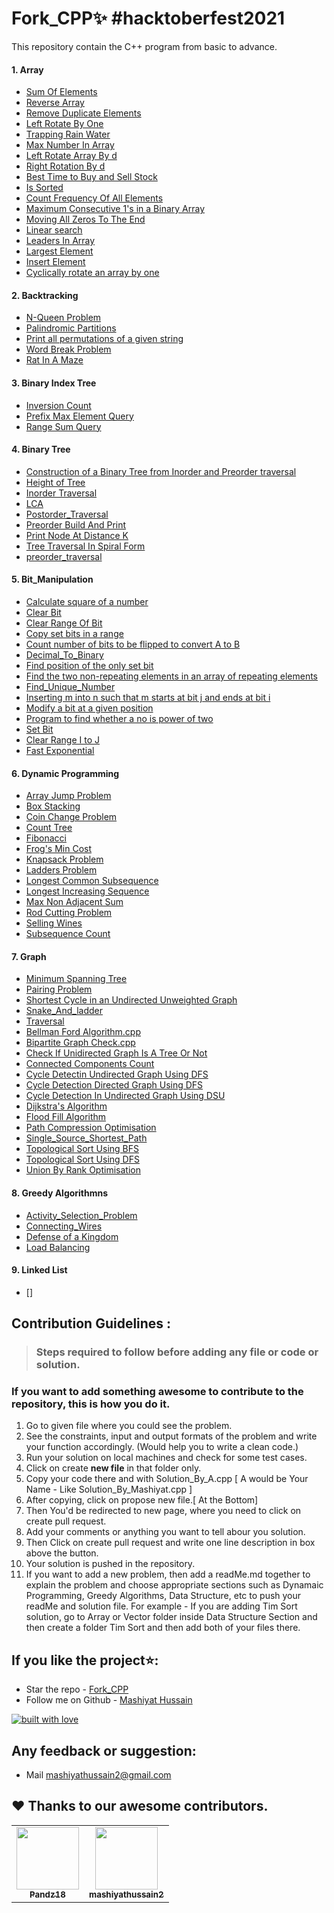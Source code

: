 # Fork_CPP✨    #hacktoberfest2021

This repository contain the C++ program from basic to advance.

#### 1. Array
* [Sum Of Elements](https://github.com/mashiyathussain2/Fork_CPP/blob/main/Array/Sum_of_elements.cpp)
* [Reverse Array](https://github.com/mashiyathussain2/Fork_CPP/blob/main/Array/Reverse%20Array.cpp)
* [Remove Duplicate Elements](https://github.com/mashiyathussain2/Fork_CPP/blob/main/Array/Remove%20Duplicate%20Elements.cpp)
* [Left Rotate By One](https://github.com/mashiyathussain2/Fork_CPP/blob/main/Array/Left%20Rotate%20By%20One.cpp)
* [Trapping Rain Water](https://github.com/mashiyathussain2/Fork_CPP/tree/main/Array/Trapping%20Rain%20Water)
* [Max Number In Array](https://github.com/mashiyathussain2/Fork_CPP/tree/main/Array/Max%20Number%20In%20Array)
* [Left Rotate Array By d](https://github.com/mashiyathussain2/Fork_CPP/blob/main/Array/Left%20Rotate%20Array%20By%20d.cpp)
* [Right Rotation By d](https://github.com/mashiyathussain2/Fork_CPP/blob/main/Array/Right%20Rotation%20By%20d.cpp)
* [Best Time to Buy and Sell Stock](https://github.com/mashiyathussain2/Fork_CPP/tree/main/Array/Best%20Time%20to%20Buy%20and%20Sell%20Stock)
* [Is Sorted](https://github.com/mashiyathussain2/Fork_CPP/blob/main/Array/Is%20Sorted.cpp)
* [Count Frequency Of All Elements](https://github.com/mashiyathussain2/Fork_CPP/blob/main/Array/Count%20Frequency%20Of%20All%20Elements.cpp)
* [Maximum Consecutive 1's in a Binary Array](https://github.com/mashiyathussain2/Fork_CPP/blob/main/Array/Maximum%20Consecutive%201's%20in%20a%20Binary%20Array.cpp)
* [Moving All Zeros To The End](https://github.com/mashiyathussain2/Fork_CPP/blob/main/Array/Moving%20All%20Zeros%20To%20The%20End.cpp)
* [Linear search](https://github.com/mashiyathussain2/Fork_CPP/blob/main/Array/Linear_search.cpp)
* [Leaders In Array](https://github.com/mashiyathussain2/Fork_CPP/blob/main/Array/Leaders%20In%20Array.cpp)
* [Largest Element](https://github.com/mashiyathussain2/Fork_CPP/blob/main/Array/Largest%20Element.cpp)
* [Insert Element](https://github.com/mashiyathussain2/Fork_CPP/blob/main/Array/Insert_element.cpp)
* [Cyclically rotate an array by one](https://github.com/mashiyathussain2/Fork_CPP/tree/main/Array/Problem%201)


#### 2. Backtracking
* [N-Queen Problem](https://github.com/mashiyathussain2/Fork_CPP/tree/main/Backtracking/N-Queen%20Problem)
* [Palindromic Partitions](https://github.com/mashiyathussain2/Fork_CPP/tree/main/Backtracking/Palindromic%20Partitions)
* [Print all permutations of a given string](https://github.com/mashiyathussain2/Fork_CPP/tree/main/Backtracking/Print%20all%20permutations%20of%20a%20given%20string)
* [Word Break Problem](https://github.com/mashiyathussain2/Fork_CPP/tree/main/Backtracking/Word%20Break%20Problem)
* [Rat In A Maze](https://github.com/mashiyathussain2/Fork_CPP/blob/main/Backtracking/Rat%20In%20A%20Maze.cpp)


#### 3. Binary Index Tree
* [Inversion Count](https://github.com/mashiyathussain2/Fork_CPP/blob/main/Binary%20Index%20Tree/Inversion%20Count.cpp)
* [Prefix Max Element Query](https://github.com/mashiyathussain2/Fork_CPP/blob/main/Binary%20Index%20Tree/Prefix%20Max%20Element%20Query.cpp)
* [Range Sum Query](https://github.com/mashiyathussain2/Fork_CPP/blob/main/Binary%20Index%20Tree/Range%20Sum%20Query.cpp)


#### 4. Binary Tree
* [Construction of a Binary Tree from Inorder and Preorder traversal](https://github.com/mashiyathussain2/Fork_CPP/blob/main/Binary%20Tree/Construction%20of%20a%20Binary%20Tree%20from%20Inorder%20and%20Preorder%20traversal.cpp)
* [Height of Tree](https://github.com/mashiyathussain2/Fork_CPP/blob/main/Binary%20Tree/Height_of_Tree.cpp)
* [Inorder Traversal](https://github.com/mashiyathussain2/Fork_CPP/blob/main/Binary%20Tree/Inorder_Traversal.cpp)
* [LCA](https://github.com/mashiyathussain2/Fork_CPP/blob/main/Binary%20Tree/LCA.cpp)
* [Postorder_Traversal](https://github.com/mashiyathussain2/Fork_CPP/blob/main/Binary%20Tree/Postorder_Traversal.cpp)
* [Preorder Build And Print](https://github.com/mashiyathussain2/Fork_CPP/blob/main/Binary%20Tree/Preorder_Build_And_Print.cpp)
* [Print Node At Distance K](https://github.com/mashiyathussain2/Fork_CPP/blob/main/Binary%20Tree/Print_Node_At_Distance_K.cpp)
* [Tree Traversal In Spiral Form](https://github.com/mashiyathussain2/Fork_CPP/blob/main/Binary%20Tree/Tree%20Traversal%20In%20Spiral%20Form.cpp)
* [preorder_traversal](https://github.com/mashiyathussain2/Fork_CPP/blob/main/Binary%20Tree/preorder_traversal.cpp)


#### 5. Bit_Manipulation
* [Calculate square of a number](https://github.com/mashiyathussain2/Fork_CPP/tree/main/Bit_Manipulation/Calculate%20square%20of%20a%20number)
* [Clear Bit](https://github.com/mashiyathussain2/Fork_CPP/tree/main/Bit_Manipulation/Clear%20Bit)
* [Clear Range Of Bit](https://github.com/mashiyathussain2/Fork_CPP/tree/main/Bit_Manipulation/Clear%20Range%20Of%20Bit)
* [Copy set bits in a range](https://github.com/mashiyathussain2/Fork_CPP/tree/main/Bit_Manipulation/Copy%20set%20bits%20in%20a%20range)
* [Count number of bits to be flipped to convert A to B](https://github.com/mashiyathussain2/Fork_CPP/tree/main/Bit_Manipulation/Count%20number%20of%20bits%20to%20be%20flipped%20to%20convert%20A%20to%20B)
* [Decimal_To_Binary](https://github.com/mashiyathussain2/Fork_CPP/tree/main/Bit_Manipulation/Decimal_To_Binary)
* [Find position of the only set bit](https://github.com/mashiyathussain2/Fork_CPP/tree/main/Bit_Manipulation/Find%20position%20of%20the%20only%20set%20bit)
* [Find the two non-repeating elements in an array of repeating elements](https://github.com/mashiyathussain2/Fork_CPP/tree/main/Bit_Manipulation/Find%20the%20two%20non-repeating%20elements%20in%20an%20array%20of%20repeating%20elements)
* [Find_Unique_Number](https://github.com/mashiyathussain2/Fork_CPP/tree/main/Bit_Manipulation/Find_Unique_Number)
* [Inserting m into n such that m starts at bit j and ends at bit i](https://github.com/mashiyathussain2/Fork_CPP/tree/main/Bit_Manipulation/Inserting%20m%20into%20n%20such%20that%20m%20starts%20at%20bit%20j%20and%20ends%20at%20bit%20i)
* [Modify a bit at a given position](https://github.com/mashiyathussain2/Fork_CPP/tree/main/Bit_Manipulation/Modify%20a%20bit%20at%20a%20given%20position)
* [Program to find whether a no is power of two](https://github.com/mashiyathussain2/Fork_CPP/tree/main/Bit_Manipulation/Program%20to%20find%20whether%20a%20no%20is%20power%20of%20two)
* [Set Bit](https://github.com/mashiyathussain2/Fork_CPP/tree/main/Bit_Manipulation/Set%20Bit)
* [Clear Range I to J](https://github.com/mashiyathussain2/Fork_CPP/blob/main/Bit_Manipulation/Clear%20Range%20I%20to%20J.cpp)
* [Fast Exponential](https://github.com/mashiyathussain2/Fork_CPP/blob/main/Bit_Manipulation/Fast%20Exponential.cpp)


#### 6. Dynamic Programming
* [Array Jump Problem](https://github.com/mashiyathussain2/Fork_CPP/tree/main/Dynamic%20Programming/Array%20Jump%20Problem)
* [Box Stacking](https://github.com/mashiyathussain2/Fork_CPP/tree/main/Dynamic%20Programming/Box%20Stacking)
* [Coin Change Problem](https://github.com/mashiyathussain2/Fork_CPP/tree/main/Dynamic%20Programming/Coin%20Change%20Problem)
* [Count Tree](https://github.com/mashiyathussain2/Fork_CPP/tree/main/Dynamic%20Programming/Count%20Tree)
* [Fibonacci](https://github.com/mashiyathussain2/Fork_CPP/tree/main/Dynamic%20Programming/Fibonacci)
* [Frog's Min Cost](https://github.com/mashiyathussain2/Fork_CPP/tree/main/Dynamic%20Programming/Frog's%20Min%20Cost)
* [Knapsack Problem](https://github.com/mashiyathussain2/Fork_CPP/tree/main/Dynamic%20Programming/Knapsack%20Problem)
* [Ladders Problem](https://github.com/mashiyathussain2/Fork_CPP/tree/main/Dynamic%20Programming/Ladders%20Problem)
* [Longest Common Subsequence](https://github.com/mashiyathussain2/Fork_CPP/tree/main/Dynamic%20Programming/Longest%20Common%20Subsequence)
* [Longest Increasing Sequence](https://github.com/mashiyathussain2/Fork_CPP/tree/main/Dynamic%20Programming/Longest%20Increasing%20Sequence)
* [Max Non Adjacent Sum](https://github.com/mashiyathussain2/Fork_CPP/tree/main/Dynamic%20Programming/Max%20Non%20Adjacent%20Sum)
* [Rod Cutting Problem](https://github.com/mashiyathussain2/Fork_CPP/tree/main/Dynamic%20Programming/Rod%20Cutting%20Problem)
* [Selling Wines](https://github.com/mashiyathussain2/Fork_CPP/tree/main/Dynamic%20Programming/Selling%20Wines)
* [Subsequence Count](https://github.com/mashiyathussain2/Fork_CPP/tree/main/Dynamic%20Programming/Subsequence%20Count)


#### 7. Graph
* [Minimum Spanning Tree](https://github.com/mashiyathussain2/Fork_CPP/tree/main/Graph/Minimum%20Spanning%20Tree)
* [Pairing Problem](https://github.com/mashiyathussain2/Fork_CPP/tree/main/Graph/Pairing%20Problem)
* [Shortest Cycle in an Undirected Unweighted Graph](https://github.com/mashiyathussain2/Fork_CPP/tree/main/Graph/Shortest%20Cycle%20in%20an%20Undirected%20Unweighted%20Graph)
* [Snake_And_ladder](https://github.com/mashiyathussain2/Fork_CPP/tree/main/Graph/Snake_And_ladder)
* [Traversal](https://github.com/mashiyathussain2/Fork_CPP/tree/main/Graph/Traversal)
* [Bellman Ford Algorithm.cpp](https://github.com/mashiyathussain2/Fork_CPP/blob/main/Graph/Bellman%20Ford%20Algorithm.cpp)
* [Bipartite Graph Check.cpp](https://github.com/mashiyathussain2/Fork_CPP/tree/main/Graph)
* [Check If Unidirected Graph Is A Tree Or Not](https://github.com/mashiyathussain2/Fork_CPP/blob/main/Graph/Check%20If%20Unidirected%20Graph%20Is%20A%20Tree%20Or%20Not.cpp)
* [Connected Components Count](https://github.com/mashiyathussain2/Fork_CPP/blob/main/Graph/Connected%20Components%20Count.cpp)
* [Cycle Detectin Undirected Graph Using DFS](https://github.com/mashiyathussain2/Fork_CPP/blob/main/Graph/Cycle%20Detectin%20Undirected%20Graph%20Using%20DFS.cpp)
* [Cycle Detection Directed Graph Using DFS](https://github.com/mashiyathussain2/Fork_CPP/blob/main/Graph/Cycle%20Detection%20Directed%20Graph%20Using%20DFS.cpp)
* [Cycle Detection In Undirected Graph Using DSU](https://github.com/mashiyathussain2/Fork_CPP/blob/main/Graph/Cycle%20Detection%20In%20Undirected%20Graph%20Using%20DSU.cpp)
* [Dijkstra's Algorithm](https://github.com/mashiyathussain2/Fork_CPP/blob/main/Graph/Dijkstra's%20Algorithm.cpp)
* [Flood Fill Algorithm](https://github.com/mashiyathussain2/Fork_CPP/blob/main/Graph/Flood%20Fill%20Algorithm.cpp)
* [Path Compression Optimisation](https://github.com/mashiyathussain2/Fork_CPP/blob/main/Graph/Path%20Compression%20Optimisation.cpp)
* [Single_Source_Shortest_Path](https://github.com/mashiyathussain2/Fork_CPP/blob/main/Graph/Single_Source_Shortest_Path.cpp)
* [Topological Sort Using BFS](https://github.com/mashiyathussain2/Fork_CPP/blob/main/Graph/Topological%20Sort%20Using%20BFS.cpp)
* [Topological Sort Using DFS](https://github.com/mashiyathussain2/Fork_CPP/blob/main/Graph/Topological%20Sort%20Using%20DFS.cpp)
* [Union By Rank Optimisation](https://github.com/mashiyathussain2/Fork_CPP/blob/main/Graph/Union%20By%20Rank%20Optimisation.cpp)

#### 8. Greedy Algorithmns
* [Activity_Selection_Problem](https://github.com/mashiyathussain2/Fork_CPP/tree/main/Greedy%20Algorithmns/Activity_Selection_Problem)
* [Connecting_Wires](https://github.com/mashiyathussain2/Fork_CPP/tree/main/Greedy%20Algorithmns/Connecting_Wires)
* [Defense of a Kingdom](https://github.com/mashiyathussain2/Fork_CPP/tree/main/Greedy%20Algorithmns/Defense%20of%20a%20Kingdom)
* [Load Balancing](https://github.com/mashiyathussain2/Fork_CPP/tree/main/Greedy%20Algorithmns/Load%20Balancing)

#### 9. Linked List
* []




## Contribution Guidelines :

>### Steps required to follow before adding any file or code or solution.

### If you want to add something awesome to contribute to the repository, this is how you do it.

1. Go to given file where you could see the problem.
2. See the constraints, input and output formats of the problem and write your function accordingly. (Would help you to write a clean code.)
3. Run your solution on local machines and check for some test cases.
4. Click on create **new file** in that folder only.
5. Copy your code there and with Solution_By_A.cpp [ A would be Your Name - Like Solution_By_Mashiyat.cpp ]
6. After copying, click on propose new file.[ At the Bottom]
7. Then You'd be redirected to new page, where you need to click on create pull request.
8. Add your comments or anything you want to tell abour you solution.
9. Then Click on create pull request and write one line description in box above the button.
10. Your solution is pushed in the repository.
11. If you want to add a new problem, then add a readMe.md together to explain the problem and choose appropriate sections such as Dynamaic Programming, Greedy Algorithms, Data Structure, etc to push your readMe and solution file. For example - If you are adding Tim Sort solution, go to Array or Vector folder inside Data Structure Section and then create a folder Tim Sort and then add both of your files there.

## If you like the project⭐:
- Star the repo - [Fork_CPP](https://github.com/mashiyathussain2/Fork_CPP)
- Follow me on Github - [Mashiyat Hussain](https://github.com/mashiyathussain2)

[![built with love](https://forthebadge.com/images/badges/built-with-love.svg)](https://github.com/mashiyathussain2)

## Any feedback or suggestion:
- Mail [mashiyathussain2@gmail.com](mailto:mashiyathussain2@gmail.com?subject=[GitHub]%20Source%20Han%20Sans)

## ❤️ Thanks to our awesome contributors.

<table>
<tr>
<td align="center"><a href="https://github.com/Pandz18"><img src="https://avatars.githubusercontent.com/u/87066683?v=4" width="100px;" alt=""/><br /><sub><b>Pandz18</b></sub></a><br /> </td>
<td align="center"><a href="https://github.com/mashiyathussain2"><img src="https://avatars.githubusercontent.com/u/39239687?v=4" width="100px;" alt=""/><br /><sub><b>mashiyathussain2</b></sub></a><br /> </td>
  </tr>
  </table>
